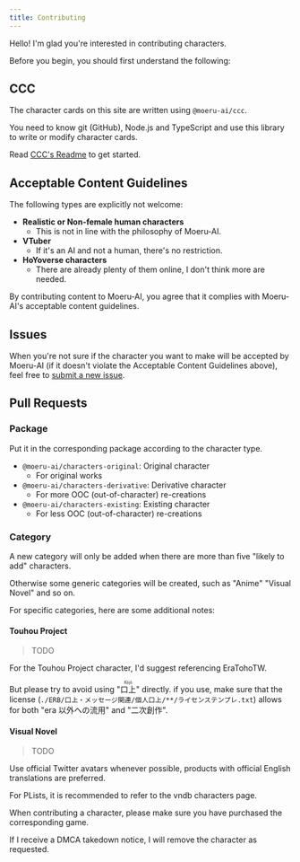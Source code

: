 ```yaml
---
title: Contributing
---
```


Hello! I'm glad you're interested in contributing characters.

Before you begin, you should first understand the following:

## CCC

The character cards on this site are written using `@moeru-ai/ccc`.

You need to know git (GitHub), Node.js and TypeScript and use this library to write or modify character cards.

Read [CCC's Readme](../packages/ccc) to get started.

## Acceptable Content Guidelines

The following types are explicitly not welcome:

- **Realistic or Non-female human characters**
  - This is not in line with the philosophy of Moeru-AI.
- **VTuber**
  - If it's an AI and not a human, there's no restriction.
- **HoYoverse characters**
  - There are already plenty of them online, I don't think more are needed.

By contributing content to Moeru-AI, you agree that it complies with Moeru-AI's acceptable content guidelines.

## Issues

When you're not sure if the character you want to make will be accepted by Moeru-AI
(if it doesn't violate the Acceptable Content Guidelines above),
feel free to [submit a new issue](https://github.com/moeru-ai/hub/issues/new).

## Pull Requests

### Package

Put it in the corresponding package according to the character type.

- `@moeru-ai/characters-original`: Original character
  - For original works
- `@moeru-ai/characters-derivative`: Derivative character
  - For more OOC (out-of-character) re-creations
- `@moeru-ai/characters-existing`: Existing character
  - For less OOC (out-of-character) re-creations

### Category

A new category will only be added when there are more than five "likely to add" characters.

Otherwise some generic categories will be created, such as "Anime" "Visual Novel" and so on.

For specific categories, here are some additional notes:

#### Touhou Project

> TODO

For the Touhou Project character, I'd suggest referencing EraTohoTW.

But please try to avoid using "<ruby>口上<rp>(</rp><rt>Kōjō</rt><rp>)</rp></ruby>" directly. if you use, make sure that the license (`./ERB/口上・メッセージ関連/個人口上/**/ライセンステンプレ.txt`) allows for both "era 以外への流用" and "二次創作".

#### Visual Novel

> TODO

Use official Twitter avatars whenever possible, products with official English translations are preferred.

For PLists, it is recommended to refer to the vndb characters page.

When contributing a character, please make sure you have purchased the corresponding game.

If I receive a DMCA takedown notice, I will remove the character as requested.
